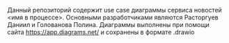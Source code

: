 Данный репозиторий содержит use case диаграммы сервиса новостей <имя в процессе>. Основными разработчиками являются Расторгуев Даниил и Голованова Полина. Диаграммы выполнены при помощи сайта https://app.diagrams.net/ и сохранены в формате .drawio
